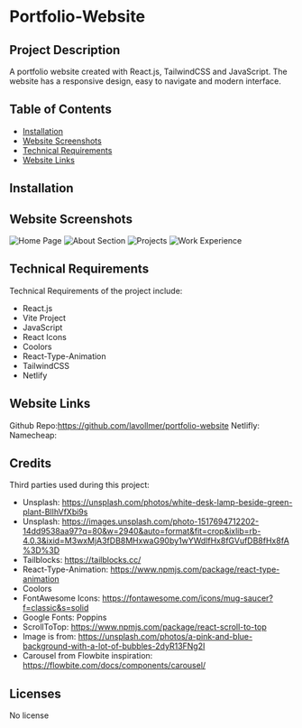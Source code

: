 # Portfolio-Website

## Project Description

A portfolio website created with React.js, TailwindCSS and JavaScript. The website has a responsive design, easy to navigate and modern interface.

## Table of Contents

- [Installation](#installation)
- [Website Screenshots](#usage)
- [Technical Requirements](#credits)
- [Website Links](#license)

## Installation

## Website Screenshots

![Home Page](assets/images/screenshot.png)
![About Section](assets/images/screenshot.png)
![Projects](assets/images/screenshot.png)
![Work Experience](assets/images/screenshot.png)

## Technical Requirements

Technical Requirements of the project include:

- React.js
- Vite Project
- JavaScript
- React Icons
- Coolors
- React-Type-Animation
- TailwindCSS
- Netlify

## Website Links

Github Repo:https://github.com/lavollmer/portfolio-website
Netlifly:
Namecheap:

## Credits

Third parties used during this project:

- Unsplash: https://unsplash.com/photos/white-desk-lamp-beside-green-plant-BlIhVfXbi9s
- Unsplash: https://images.unsplash.com/photo-1517694712202-14dd9538aa97?q=80&w=2940&auto=format&fit=crop&ixlib=rb-4.0.3&ixid=M3wxMjA3fDB8MHxwaG90by1wYWdlfHx8fGVufDB8fHx8fA%3D%3D
- Tailblocks: https://tailblocks.cc/
- React-Type-Animation: https://www.npmjs.com/package/react-type-animation
- Coolors
- FontAwesome Icons: https://fontawesome.com/icons/mug-saucer?f=classic&s=solid
- Google Fonts: Poppins
- ScrollToTop: https://www.npmjs.com/package/react-scroll-to-top
- Image is from: https://unsplash.com/photos/a-pink-and-blue-background-with-a-lot-of-bubbles-2dyR13FNg2I
- Carousel from Flowbite inspiration: https://flowbite.com/docs/components/carousel/

## Licenses

No license
